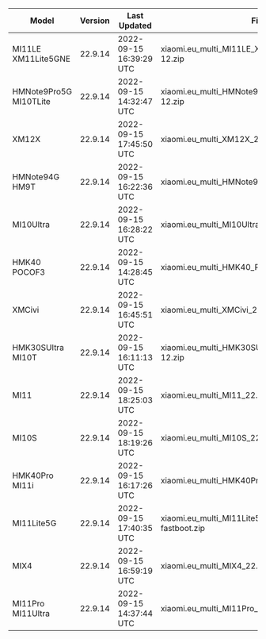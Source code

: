 | Model | Version | Last Updated | File Name | Size | Download Link |
| ---- | ---- | ---- | ---- | ---- | ---- |
| MI11LE XM11Lite5GNE | 22.9.14 | 2022-09-15 16:39:29 UTC | xiaomi.eu_multi_MI11LE_XM11Lite5GNE_22.9.14_v13-12.zip | 3.8 GB | [SourceForge](https://sourceforge.net/projects/xiaomi-eu-multilang-miui-roms/files/xiaomi.eu/MIUI-WEEKLY-RELEASES/22.9.14/xiaomi.eu_multi_MI11LE_XM11Lite5GNE_22.9.14_v13-12.zip/download) |
| HMNote9Pro5G MI10TLite | 22.9.14 | 2022-09-15 14:32:47 UTC | xiaomi.eu_multi_HMNote9Pro5G_MI10TLite_22.9.14_v13-12.zip | 3.4 GB | [SourceForge](https://sourceforge.net/projects/xiaomi-eu-multilang-miui-roms/files/xiaomi.eu/MIUI-WEEKLY-RELEASES/22.9.14/xiaomi.eu_multi_HMNote9Pro5G_MI10TLite_22.9.14_v13-12.zip/download) |
| XM12X | 22.9.14 | 2022-09-15 17:45:50 UTC | xiaomi.eu_multi_XM12X_22.9.14_v13-12.zip | 3.8 GB | [SourceForge](https://sourceforge.net/projects/xiaomi-eu-multilang-miui-roms/files/xiaomi.eu/MIUI-WEEKLY-RELEASES/22.9.14/xiaomi.eu_multi_XM12X_22.9.14_v13-12.zip/download) |
| HMNote94G HM9T | 22.9.14 | 2022-09-15 16:22:36 UTC | xiaomi.eu_multi_HMNote94G_HM9T_22.9.14_v13-12.zip | 3.3 GB | [SourceForge](https://sourceforge.net/projects/xiaomi-eu-multilang-miui-roms/files/xiaomi.eu/MIUI-WEEKLY-RELEASES/22.9.14/xiaomi.eu_multi_HMNote94G_HM9T_22.9.14_v13-12.zip/download) |
| MI10Ultra | 22.9.14 | 2022-09-15 16:28:22 UTC | xiaomi.eu_multi_MI10Ultra_22.9.14_v13-12.zip | 3.8 GB | [SourceForge](https://sourceforge.net/projects/xiaomi-eu-multilang-miui-roms/files/xiaomi.eu/MIUI-WEEKLY-RELEASES/22.9.14/xiaomi.eu_multi_MI10Ultra_22.9.14_v13-12.zip/download) |
| HMK40 POCOF3 | 22.9.14 | 2022-09-15 14:28:45 UTC | xiaomi.eu_multi_HMK40_POCOF3_22.9.14_v13-12.zip | 3.7 GB | [SourceForge](https://sourceforge.net/projects/xiaomi-eu-multilang-miui-roms/files/xiaomi.eu/MIUI-WEEKLY-RELEASES/22.9.14/xiaomi.eu_multi_HMK40_POCOF3_22.9.14_v13-12.zip/download) |
| XMCivi | 22.9.14 | 2022-09-15 16:45:51 UTC | xiaomi.eu_multi_XMCivi_22.9.14_v13-12-fastboot.zip | 4.5 GB | [SourceForge](https://sourceforge.net/projects/xiaomi-eu-multilang-miui-roms/files/xiaomi.eu/MIUI-WEEKLY-RELEASES/22.9.14/xiaomi.eu_multi_XMCivi_22.9.14_v13-12-fastboot.zip/download) |
| HMK30SUltra MI10T | 22.9.14 | 2022-09-15 16:11:13 UTC | xiaomi.eu_multi_HMK30SUltra_MI10T_22.9.14_v13-12.zip | 3.6 GB | [SourceForge](https://sourceforge.net/projects/xiaomi-eu-multilang-miui-roms/files/xiaomi.eu/MIUI-WEEKLY-RELEASES/22.9.14/xiaomi.eu_multi_HMK30SUltra_MI10T_22.9.14_v13-12.zip/download) |
| MI11 | 22.9.14 | 2022-09-15 18:25:03 UTC | xiaomi.eu_multi_MI11_22.9.14_v13-12.zip | 4.0 GB | [SourceForge](https://sourceforge.net/projects/xiaomi-eu-multilang-miui-roms/files/xiaomi.eu/MIUI-WEEKLY-RELEASES/22.9.14/xiaomi.eu_multi_MI11_22.9.14_v13-12.zip/download) |
| MI10S | 22.9.14 | 2022-09-15 18:19:26 UTC | xiaomi.eu_multi_MI10S_22.9.14_v13-12.zip | 3.8 GB | [SourceForge](https://sourceforge.net/projects/xiaomi-eu-multilang-miui-roms/files/xiaomi.eu/MIUI-WEEKLY-RELEASES/22.9.14/xiaomi.eu_multi_MI10S_22.9.14_v13-12.zip/download) |
| HMK40Pro MI11i | 22.9.14 | 2022-09-15 16:17:26 UTC | xiaomi.eu_multi_HMK40Pro_MI11i_22.9.14_v13-12.zip | 3.9 GB | [SourceForge](https://sourceforge.net/projects/xiaomi-eu-multilang-miui-roms/files/xiaomi.eu/MIUI-WEEKLY-RELEASES/22.9.14/xiaomi.eu_multi_HMK40Pro_MI11i_22.9.14_v13-12.zip/download) |
| MI11Lite5G | 22.9.14 | 2022-09-15 17:40:35 UTC | xiaomi.eu_multi_MI11Lite5G_22.9.14_v13-12-fastboot.zip | 4.2 GB | [SourceForge](https://sourceforge.net/projects/xiaomi-eu-multilang-miui-roms/files/xiaomi.eu/MIUI-WEEKLY-RELEASES/22.9.14/xiaomi.eu_multi_MI11Lite5G_22.9.14_v13-12-fastboot.zip/download) |
| MIX4 | 22.9.14 | 2022-09-15 16:59:19 UTC | xiaomi.eu_multi_MIX4_22.9.14_v13-12.zip | 4.6 GB | [SourceForge](https://sourceforge.net/projects/xiaomi-eu-multilang-miui-roms/files/xiaomi.eu/MIUI-WEEKLY-RELEASES/22.9.14/xiaomi.eu_multi_MIX4_22.9.14_v13-12.zip/download) |
| MI11Pro MI11Ultra | 22.9.14 | 2022-09-15 14:37:44 UTC | xiaomi.eu_multi_MI11Pro_MI11Ultra_22.9.14_v13-12.zip | 4.2 GB | [SourceForge](https://sourceforge.net/projects/xiaomi-eu-multilang-miui-roms/files/xiaomi.eu/MIUI-WEEKLY-RELEASES/22.9.14/xiaomi.eu_multi_MI11Pro_MI11Ultra_22.9.14_v13-12.zip/download) |
